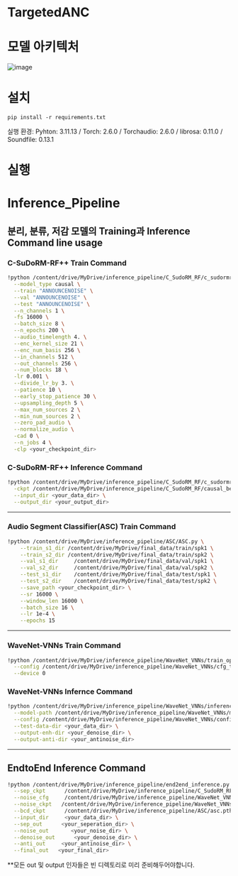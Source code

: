 # TargetedANC



# 모델 아키텍처
![image](https://github.com/user-attachments/assets/4b1b942b-d494-4a87-baa0-9376238e0d46)

# 설치
```
pip install -r requirements.txt
```

실행 환경: Pyhton: 3.11.13 / Torch: 2.6.0 / Torchaudio: 2.6.0 / librosa: 0.11.0 / Soundfile: 0.13.1

# 실행




# Inference_Pipeline
## **분리, 분류, 저감 모델의 Training과 Inference Command line usage**

### C-SuDoRM-RF++ Train Command
```bash
!python /content/drive/MyDrive/inference_pipeline/C_SudoRM_RF/c_sudormrf_train.py \
  --model_type causal \
  --train "ANNOUNCENOISE" \
  --val "ANNOUNCENOISE" \
  --test "ANNOUNCENOISE" \
  --n_channels 1 \
  -fs 16000 \
  --batch_size 8 \
  --n_epochs 200 \
  --audio_timelength 4. \
  --enc_kernel_size 21 \
  --enc_num_basis 256 \
  --in_channels 512 \
  --out_channels 256 \
  --num_blocks 18 \
  -lr 0.001 \
  --divide_lr_by 3. \
  --patience 10 \
  --early_stop_patience 30 \
  --upsampling_depth 5 \
  --max_num_sources 2 \
  --min_num_sources 2 \
  --zero_pad_audio \
  --normalize_audio \
  -cad 0 \
  --n_jobs 4 \
  -clp <your_checkpoint_dir>
```


### C-SuDoRM-RF++ Inference Command
```bash
!python /content/drive/MyDrive/inference_pipeline/C_SudoRM_RF/c_sudormrf_inference.py \
  -ckpt /content/drive/MyDrive/inference_pipeline/C_SudoRM_RF/causal_best.pt \
  --input_dir <your_data_dir> \
  --output_dir <your_output_dir>
```

---

### Audio Segment Classifier(ASC) Train Command
```bash
!python /content/drive/MyDrive/inference_pipeline/ASC/ASC.py \
    --train_s1_dir /content/drive/MyDrive/final_data/train/spk1 \
    --train_s2_dir /content/drive/MyDrive/final_data/train/spk2 \
    --val_s1_dir     /content/drive/MyDrive/final_data/val/spk1 \
    --val_s2_dir     /content/drive/MyDrive/final_data/val/spk2 \
    --test_s1_dir    /content/drive/MyDrive/final_data/test/spk1 \
    --test_s2_dir    /content/drive/MyDrive/final_data/test/spk2 \
    --save_path <your_checkpoint_dir> \
    --sr 16000 \
    --window_len 16000 \
    --batch_size 16 \
    --lr 1e-4 \
    --epochs 15
```

---

### WaveNet-VNNs Train Command
```bash
!python /content/drive/MyDrive/inference_pipeline/WaveNet_VNNs/train_opt_210.py \
  --config /content/drive/MyDrive/inference_pipeline/WaveNet_VNNs/cfg_train_opt_210.toml \
  --device 0
```

### WaveNet-VNNs Infernce Command
```bash
!python /content/drive/MyDrive/inference_pipeline/WaveNet_VNNs/inference_opt.py \
  --model-path /content/drive/MyDrive/inference_pipeline/WaveNet_VNNs/model.pth \
  --config /content/drive/MyDrive/inference_pipeline/WaveNet_VNNs/config_opt_210.json \
  --test-data-dir <your_data_dir> \
  --output-enh-dir <your_denoise_dir> \
  --output-anti-dir <your_antinoise_dir>
```

---

  ## EndtoEnd Inference Command
```bash
!python /content/drive/MyDrive/inference_pipeline/end2end_inference.py \
  --sep_ckpt      /content/drive/MyDrive/inference_pipeline/C_SudoRM_RF/causal_best.pt \
  --noise_cfg     /content/drive/MyDrive/inference_pipeline/WaveNet_VNNs/config_opt_210.json \
  --noise_ckpt   /content/drive/MyDrive/inference_pipeline/WaveNet_VNNs/model.pth \
  --bcd_ckpt      /content/drive/MyDrive/inference_pipeline/ASC/asc.pth \
  --input_dir     <your_data_dir> \
  --sep_out      <your_seperation_dir> \
  --noise_out       <your_noise_dir> \
  --denoise_out      <your_denoise_dir> \
  --anti_out     <your_antinoise_dir> \
  --final_out   <your_final_dir>
```

**모든 out 및 output 인자들은 빈 디렉토리로 미리 준비해두어야합니다.
